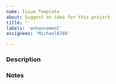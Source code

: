 ```yaml
---
name: Issue Template
about: Suggest an idea for this project
title: ''
labels: 'enhancement'
assignees: 'MichaelB788'

---
```


### Description

### Notes
